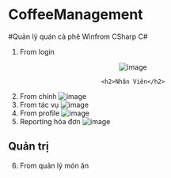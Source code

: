   # CoffeeManagement
  #Quản lý quán cà phê Winfrom CSharp C#

  
  1. From login
  
   <div align="center">
  
  ![image](https://user-images.githubusercontent.com/107678223/209601895-42e9d5f1-6c83-4f52-a639-9c860911a488.png)
  
  </div>

<div align="center">

    <h2>Nhân Viên</h2>
</div>
  
  
  2. From chính
  ![image](https://user-images.githubusercontent.com/107678223/209601988-674092c9-1549-4c9c-85e9-a913b6143982.png)
  3. From tác vụ
  ![image](https://user-images.githubusercontent.com/107678223/209602049-1dde35a0-cbe5-4a4a-b191-4bd17865098b.png)
  4. From profile
  ![image](https://user-images.githubusercontent.com/107678223/209602090-9c60f173-4883-439c-aae2-741dff65597d.png)
  5. Reporting hóa đơn
  ![image](https://user-images.githubusercontent.com/107678223/209602245-01bff54a-540f-474c-a774-085e6f89b640.png)
  
  <h2>Quản trị</h2>
  </div>
  
  6. From quản lý món ăn

